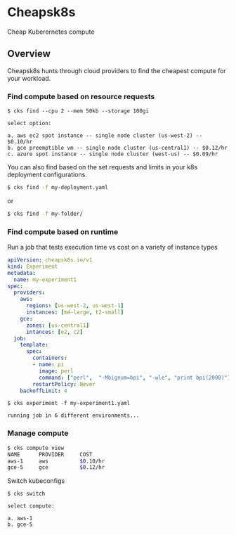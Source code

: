 # Cheapsk8s

Cheap Kuberernetes compute

## Overview

Cheapsk8s hunts through cloud providers to find the cheapest compute for your workload. 

### Find compute based on resource requests
```
$ cks find --cpu 2 --mem 50kb --storage 100gi

select option:

a. aws ec2 spot instance -- single node cluster (us-west-2) -- $0.10/hr
b. gce preemptible vm -- single node cluster (us-central1) -- $0.12/hr
c. azure spot instance -- single node cluster (west-us) -- $0.09/hr

```
You can also find based on the set requests and limits in your k8s deployment configurations.
```sh
$ cks find -f my-deployment.yaml
```
or
```sh
$ cks find -f my-folder/
```

### Find compute based on runtime
Run a job that tests execution time vs cost on a variety of instance types

```yaml
apiVersion: cheapsk8s.io/v1
kind: Experiment
metadata:
  name: my-experiment1
spec:
  providers:
    aws:
      regions: [us-west-2, us-west-1]
      instances: [m4-large, t2-small]
    gce:
      zones: [us-central1]
      intances: [e2, c2]
  job:
    template:
      spec:
        containers:
        - name: pi
          image: perl
          command: ["perl",  "-Mbignum=bpi", "-wle", "print bpi(2000)"]
        restartPolicy: Never
    backoffLimit: 4
```
```
$ cks experiment -f my-experiment1.yaml

running job in 6 different environments...
```

### Manage compute
```sh
$ cks compute view
NAME      PROVIDER     COST
aws-1     aws          $0.10/hr
gce-5     gce          $0.12/hr
```
Switch kubeconfigs
```
$ cks switch

select compute:

a. aws-1
b. gce-5
```
